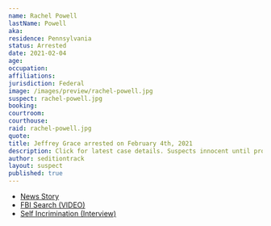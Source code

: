 ```yaml
---
name: Rachel Powell
lastName: Powell
aka:
residence: Pennsylvania
status: Arrested
date: 2021-02-04
age:
occupation:
affiliations:
jurisdiction: Federal
image: /images/preview/rachel-powell.jpg
suspect: rachel-powell.jpg
booking:
courtroom:
courthouse:
raid: rachel-powell.jpg
quote:
title: Jeffrey Grace arrested on February 4th, 2021
description: Click for latest case details. Suspects innocent until proven guilty.
author: seditiontrack
layout: suspect
published: true
---
```

- [News Story](https://www.seattletimes.com/seattle-news/crime/clark-county-man-charged-with-entering-capitol-during-siege/)
- [FBI Search (VIDEO)](https://www.wpxi.com/news/top-stories/local-woman-wanted-role-violence-us-capitol-custody-source-say/CDOTG3JKHRGQXMZW4GOVFKOJHQ/)
- [Self Incrimination (Interview)](https://www.newyorker.com/news/news-desk/a-pennsylvania-mothers-path-to-insurrection-capitol-riot)
